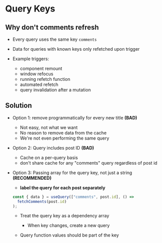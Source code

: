 # Query Keys

## Why don't comments refresh

- Every query uses the same key `comments`

- Data for queries with known keys only refetched upon trigger

- Example triggers:

  - component remount
  - window refocus
  - running refetch function
  - automated refetch
  - query invalidation after a mutation

## Solution

- Option 1: remove programmatically for every new title **(BAD)**

  - Not easy, not what we want
  - No reason to remove data from the cache
  - We're not even performing the same query

- Option 2: Query includes post ID **(BAD)**

  - Cache on a per-query basis
  - don't share cache for any "comments" query regardless of post id

- Option 3: Passing array for the query key, not just a string **(RECOMMENDED)**

  - **label the query for each post separately**

  ```js
  const { data } = useQuery(["comments", post.id], () =>
    fetchComments(post.id)
  );
  ```

  - Treat the query key as a dependency array

    - When key changes, create a new query

  - Query function values should be part of the key
